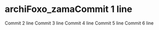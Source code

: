 # archiFoxo_zamaCommit 1 line
Commit 2 line
Commit 3 line
Commit 4 line
Commit 5 line
Commit 6 line

